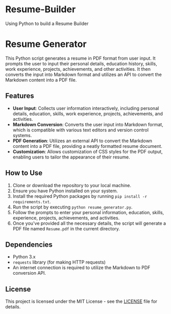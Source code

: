 # Resume-Builder
Using Python to build a Resume Builder
# Resume Generator

This Python script generates a resume in PDF format from user input. It prompts the user to input their personal details, education history, skills, work experience, projects, achievements, and other activities. It then converts the input into Markdown format and utilizes an API to convert the Markdown content into a PDF file.

## Features

- **User Input**: Collects user information interactively, including personal details, education, skills, work experience, projects, achievements, and activities.
- **Markdown Conversion**: Converts the user input into Markdown format, which is compatible with various text editors and version control systems.
- **PDF Generation**: Utilizes an external API to convert the Markdown content into a PDF file, providing a neatly formatted resume document.
- **Customization**: Allows customization of CSS styles for the PDF output, enabling users to tailor the appearance of their resume.

## How to Use

1. Clone or download the repository to your local machine.
2. Ensure you have Python installed on your system.
3. Install the required Python packages by running `pip install -r requirements.txt`.
4. Run the script by executing `python resume_generator.py`.
5. Follow the prompts to enter your personal information, education, skills, experience, projects, achievements, and activities.
6. Once you've provided all the necessary details, the script will generate a PDF file named `Resume.pdf` in the current directory.

## Dependencies

- Python 3.x
- `requests` library (for making HTTP requests)
- An internet connection is required to utilize the Markdown to PDF conversion API.

## License

This project is licensed under the MIT License - see the [LICENSE](LICENSE) file for details.

